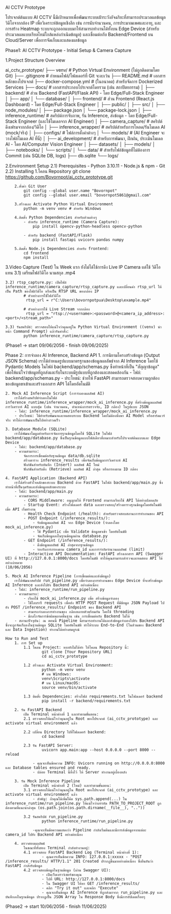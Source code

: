 AI CCTV Prototype

โปรเจกต์ต้นแบบ AI CCTV นี้มีเป้าหมายเพื่อพัฒนาระบบเฝ้าระวังอัจฉริยะที่สามารถประมวลผลข้อมูลวิดีโอจากกล้อง IP เพื่อวิเคราะห์ข้อมูลเชิงลึก เช่น การนับจำนวนคน, การประมาณเพศและอายุ, และการสร้าง Heatmap ระบบจะถูกออกแบบมาให้สามารถทำงานได้ทั้งบน Edge Device (สำหรับประมวลผลแบบเรียลไทม์ใกล้แหล่งกำเนิดข้อมูล) และเชื่อมต่อกับ Backend/Frontend บน Cloud/Server เพื่อการจัดเก็บและแสดงผลข้อมูล

Phase1: AI CCTV Prototype - Initial Setup & Camera Capture 

1.Project Structure Overview

ai_cctv_prototype/
├── venv/                   # Python Virtual Environment (ไม่ถูกติดตามโดย Git)
├── .gitignore              # กำหนดไฟล์/โฟลเดอร์ที่ Git จะละเว้น
├── README.md               # เอกสารหลักของโปรเจกต์
├── docker-compose.yml      # (ในอนาคต) สำหรับจัดการ Dockerized Services
├── docs/                   # เอกสารประกอบโปรเจกต์โดยรวม (เช่น สถาปัตยกรรม)
│
├── backend/                # ส่วน Backend (FastAPI/Flask API) - โดย Edge/Full-Stack Engineer
│   ├── app/
│   └── database/
│
├── frontend/               # ส่วน Frontend (React.js Dashboard) - โดย Edge/Full-Stack Engineer
│   ├── public/
│   ├── src/
│   ├── node_modules/
│   ├── package.json
│   └── package-lock.json
│
├── inference_runtime/      # สคริปต์การจับภาพ, รัน Inference, ส่งข้อมูล - โดย Edge/Full-Stack Engineer (และใช้โมเดลจาก AI Engineer)
│   ├── camera_capture/     # สคริปต์ดึงเฟรมจากกล้อง/วิดีโอ
│   ├── inference_wrapper/  # สคริปต์สำหรับการโหลด/รันโมเดล AI (mock/จริง)
│   ├── configs/            # ไฟล์การตั้งค่าต่างๆ
│   └── models/             # (AI Engineer จะวางไฟล์โมเดล AI ที่นี่)
│
├── ai_development/         # สำหรับการพัฒนา, ฝึกฝน, ประเมินโมเดล AI - โดย AI/Computer Vision Engineer
│   ├── datasets/
│   ├── models/
│   ├── notebooks/
│   └── scripts/
│
└── data/                   # สำหรับไฟล์ข้อมูลที่ไม่ต้องการ Commit (เช่น SQLite DB, logs)
    ├── db.sqlite
    └── logs/

2.Environment Setup
    2.1) Prerequisites
        - Python 3.10.11
        - Node.js & npm
        - Git
    2.2) Installing
        1.โคลน Repository
            git clone https://github.com/Bovornpot/ai_cctv_prototype.git

        2.ตั้งค่า Git User
            git config --global user.name "Bovornpot"
            git config --global user.email "bovornpot5861@gmail.com"
        
        3.สร้างและ Activate Python Virtual Environment
            python -m venv venv # สำหรับ Windows
        
        4.ติดตั้ง Python Dependencies สำหรับส่วนต่างๆ
            - สำหรับ inference_runtime (Camera Capture): 
                pip install opencv-python-headless opencv-python 

            - สำหรับ backend (FastAPI/Flask)
                pip install fastapi uvicorn pandas numpy

        5.ติดตั้ง Node.js Dependencies สำหรับ frontend:
            cd frontend
            npm install     

3.Video Capture (Test)
    ใน Week แรก ยังไม่ได้ใช้การดึง Live IP Camera แต่ใช้ วิดีโอแทน
    3.1) เตรียมไฟล์วิดีโอ นามสกุล .mp4

    3.2) rtsp_capture.py: เปิดไฟล์ inference_runtime/camera_capture/rtsp_capture.py และเปลี่ยนค่า rtsp_url ให้เป็น Path ของไฟล์วิดีโอ หรือเป็น RTSP URL ของกล้อง IP
            # ตัวอย่างการใช้ไฟล์วิดีโอ
             rtsp_url = r"C:\Users\bovornpotpua\Desktop\example.mp4"

            # ตัวอย่างการใช้ Live Stream จากกล้อง
             rtsp_url = "rtsp://<username>:<password>@<camera_ip_address>:<port>/<stream_path>" 

    3.3) รันสคริปต์: ตรวจสอบให้แน่ใจว่าคุณอยู่ใน Python Virtual Environment ((venv) นำหน้า Command Prompt) แล้วรันคำสั่ง:
            python inference_runtime/camera_capture/rtsp_capture.py

(Phase1 -> start 09/06/2056 - finish 09/06/2025)

Phase 2: การจำลอง AI Inference, Backend API
    1. การนิยามโครงสร้างข้อมูล (Output JSON Schema)
        เราได้กำหนดรูปแบบมาตรฐานของข้อมูลผลลัพธ์จาก AI Inference โดยใช้ Pydantic Models ในไฟล์ backend/app/schemas.py ซึ่งทำหน้าที่เป็น "สัญญาข้อมูล" เพื่อให้แน่ใจว่าข้อมูลที่ถูกส่งและรับในระบบมีรูปแบบที่ถูกต้องและสอดคล้องกัน
        - ไฟล์: backend/app/schemas.py
        - ประโยชน์: ช่วยให้ FastAPI สามารถตรวจสอบความถูกต้องของข้อมูลขาเข้าและสร้างเอกสาร API ได้โดยอัตโนมัติ

    2. Mock AI Inference Script (การจำลองผลลัพธ์ AI)
        เราได้สร้างสคริปต์จำลองในไฟล์ inference_runtime/inference_wrapper/mock_ai_inference.py ที่สร้างข้อมูลผลลัพธ์การวิเคราะห์ AI แบบสุ่ม (เช่น จำนวนคน, ตำแหน่งการตรวจจับ, ID กล้อง) ในรูปแบบ JSON
        - ไฟล์: inference_runtime/inference_wrapper/mock_ai_inference.py
        - ประโยชน์: ใช้สำหรับพัฒนาและทดสอบระบบ Backend โดยไม่ต้องพึ่งพา AI Model หรือฮาร์ดแวร์จริง ทำให้การพัฒนาเป็นไปอย่างรวดเร็ว

    3. Database Module (SQLite)
        เราได้พัฒนาโมดูลสำหรับการจัดการฐานข้อมูลโดยใช้ SQLite ในไฟล์ backend/app/database.py ซึ่งเป็นฐานข้อมูลแบบไฟล์เดียวที่เหมาะสำหรับโปรเจกต์ต้นแบบและ Edge Device
        - ไฟล์: backend/app/database.py
        - ความสามารถ: 
            จัดการการเชื่อมต่อกับฐานข้อมูล data/db.sqlite
            สร้างตาราง inference_results เพื่อจัดเก็บข้อมูลการวิเคราะห์ AI
            ฟังก์ชันสำหรับบันทึก (Insert) ผลลัพธ์ AI ใหม่
            ฟังก์ชันสำหรับดึง (Retrieve) ผลลัพธ์ AI ล่าสุด หรือกรองตาม ID กล้อง

    4. FastAPI Application (Backend API)
        เราได้สร้างหัวใจหลักของระบบ Backend ด้วย FastAPI ในไฟล์ backend/app/main.py ซึ่งทำหน้าที่เป็นจุดรับและส่งข้อมูลหลักของระบบ
        - ไฟล์: backend/app/main.py
        - ความสามารถ:
            - CORS Middleware: อนุญาตให้ Frontend สามารถเรียกใช้ API ได้อย่างปลอดภัย
            - Startup Event: สร้างโฟลเดอร์ data และตรวจสอบ/สร้างตารางฐานข้อมูลโดยอัตโนมัติเมื่อ API เริ่มทำงาน
            - Health Check Endpoint (/health): สำหรับตรวจสอบสถานะการทำงานของ API
            - POST Endpoint (/inference_results/):
                - รับข้อมูลผลลัพธ์ AI จาก Edge Device (จำลองโดย mock_ai_inference.py)
                - ใช้ Pydantic เพื่อ Validate ข้อมูลขาเข้า โดยอัตโนมัติ
                - จัดเก็บข้อมูลลงในฐานข้อมูลผ่าน database.py
            - GET Endpoint (/inference_results/):
                - ดึงข้อมูลผลลัพธ์ AI ล่าสุดจากฐานข้อมูล
                - รองรับการกรองตาม camera_id และการจำกัดจำนวนผลลัพธ์ (limit)
            - Interactive API Documentation: FastAPI สร้างเอกสาร API (Swagger UI) ที่ http://127.0.0.1:8000/docs โดยอัตโนมัติ ทำให้คุณสามารถสำรวจและทดสอบ API ได้อย่างง่ายดาย
    (10/06/2056)

    5. Mock AI Inference Pipeline (การเชื่อมต่อและส่งข้อมูล)
        เราได้พัฒนาสคริปต์ run_pipeline.py เพื่อจำลองการทำงานของ Edge Device ที่จะสร้างข้อมูล AI Inference และส่งไปยัง Backend API อย่างต่อเนื่อง
        - ไฟล์: inference_runtime/run_pipeline.py
        - ความสามารถ:
            - เรียกใช้ mock_ai_inference.py เพื่อ สร้างข้อมูลจำลอง
            - ใช้ไลบรารี requests เพื่อส่ง HTTP POST Request ที่มีข้อมูล JSON Payload ไปยัง POST /inference_results/ Endpoint ของ Backend API
            - สามารถจำลองการทำงานของ กล้องหลายตัวพร้อมกัน โดยใช้ threading
            - มีกลไกจัดการข้อผิดพลาดพื้นฐาน เช่น การเชื่อมต่อกับ Backend ไม่ได้
        - สถานะปัจจุบัน: ณ ตอนนี้ Pipeline นี้สามารถทำงานได้และส่งข้อมูลจำลองไปยัง Backend API ซึ่งจะถูกจัดเก็บลงในฐานข้อมูล SQLite โดยอัตโนมัติ ทำให้ระบบ End-to-End (ในส่วนของ Backend และ Data Ingestion) ทำงานได้อย่างสมบูรณ์

    How to Run and Test 
        1. การ Set up
            1.1 โคลน Project: หากยังไม่ได้ทำ ให้โคลน Repository นี้:
                    git clone [Your Repository URL]
                    cd ai_cctv_prototype

            1.2 สร้างและ Activate Virtual Environment:
                    python -m venv venv
                    # บน Windows:
                    venv\Scripts\activate
                    # บน Linux/macOS:
                    source venv/bin/activate

            1.3 ติดตั้ง Dependencies: สร้างไฟล์ requirements.txt ในโฟลเดอร์ backend
                    pip install -r backend/requirements.txt

        2. รัน FastAPI Backend
            เปิด Terminal หน้าต่างที่ 1 และทำตามขั้นตอน:
            2.1 ตรวจสอบให้แน่ใจว่าคุณอยู่ใน Root ของโปรเจกต์ (ai_cctv_prototype) และ activate virtual environment แล้ว

            2.2 เปลี่ยน Directory ไปที่โฟลเดอร์ backend:
                    cd backend
            
            2.3 รัน FastAPI Server:
                    uvicorn app.main:app --host 0.0.0.0 --port 8000 --reload

                - คุณจะเห็นข้อความ INFO: Uvicorn running on http://0.0.0.0:8000 และ Database tables ensured and ready.
                - ปล่อย Terminal นี้ทิ้งไว้ ให้ Server ทำงานอยู่เบื้องหลัง

        3. รัน Mock Inference Pipeline
            เปิด Terminal หน้าต่างที่ 2 (ใหม่) และทำตามขั้นตอน:
            3.1 ตรวจสอบให้แน่ใจว่าคุณอยู่ใน Root ของโปรเจกต์ (ai_cctv_prototype) และ activate virtual environment แล้ว
                - สำคัญ: ถ้าคุณได้เพิ่มโค้ด sys.path.append(...) ใน inference_runtime/run_pipeline.py ให้แน่ใจว่าบรรทัด PATH_TO_PROJECT_ROOT ถูกต้องตามที่แนะนำล่าสุด (os.path.join(os.path.dirname(__file__), ".."))
            
            3.2 รันสคริปต์ run_pipeline.py
                    python inference_runtime/run_pipeline.py

                -คุณจะเห็นข้อความแสดงว่า Pipeline กำลังเริ่มต้นและมีการส่งข้อมูลจากแต่ละ camera_id ไปยัง Backend API อย่างต่อเนื่อง

        4. ตรวจสอบผลลัพธ์
            ในขณะที่ทั้งสอง Terminal กำลังทำงานอยู่:
            4.1 ตรวจสอบ FastAPI Backend Log (Terminal หน้าต่างที่ 1):
                    - คุณควรเห็นข้อความ INFO: 127.0.0.1:xxxxx - "POST /inference_results/ HTTP/1.1" 201 Created ปรากฏขึ้นมาอย่างต่อเนื่อง ซึ่งยืนยันว่า FastAPI กำลังรับข้อมูล
            4.2 ตรวจสอบข้อมูลในฐานข้อมูล (ผ่าน Swagger UI):
                    - เปิดเว็บเบราว์เซอร์ของคุณ
                    - ไปที่ URL: http://127.0.0.1:8000/docs
                    - ใน Swagger UI ให้หา GET /inference_results/
                    - คลิก "Try it out" และคลิก "Execute"
                    - คุณจะเห็นข้อมูล AI Inference ที่ถูกส่งมาจาก run_pipeline.py และบันทึกลงในฐานข้อมูล ปรากฏเป็น JSON Array ใน Response Body ซึ่งมีการอัปเดตเรื่อยๆ
                    
(Phase2 -> start 10/06/2056 - finish 11/06/2025)

                



            


            



    